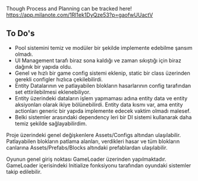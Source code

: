 Though Process and Planning can be tracked here!
https://app.milanote.com/1Rl1ek1DyQze53?p=gaofwUUactV

## To Do's
- Pool sistemini temiz ve modüler bir şekilde implemente edebilme şansım olmadı.
- UI Management tarafı biraz sona kaldığı ve zaman sıkıştığı için biraz dağınık bir yapıda oldu.
- Genel ve hızlı bir game config sistemi eklenip, static bir class üzerinden gerekli configler hızlıca çekilebilirdi.
- Entity Datalarının ve patlayabilen blokların hasarlarının config tarafından set ettirilebilmesi eklenebiliyor.
- Entity üzerindeki dataların işlem yapmaması adına entity data ve entity aksiyonları olarak ikiye bölünebilirdi. Entity data kısmı var, ama entity actionları generic bir yapıda implemente edecek vaktim olmadı malesef.
- Belki sistemler arasındaki dependency leri bir DI sistemi kullanarak daha temiz şekilde sağlayabilirdim.

Proje üzerindeki genel değişkenlere Assets/Configs altından ulaşılabilir.
Patlayabilen blokların patlama alanları, verdikleri hasar ve tüm blokların canlarına Assets/Prefabs/Blocks altındaki prefablardan ulaşılabilir.

Oyunun genel giriş noktası GameLoader üzerinden yapılmaktadır. GameLoader içerisindeki Initialize fonksiyonu tarafından oyundaki sistemler takip edilebilir.
